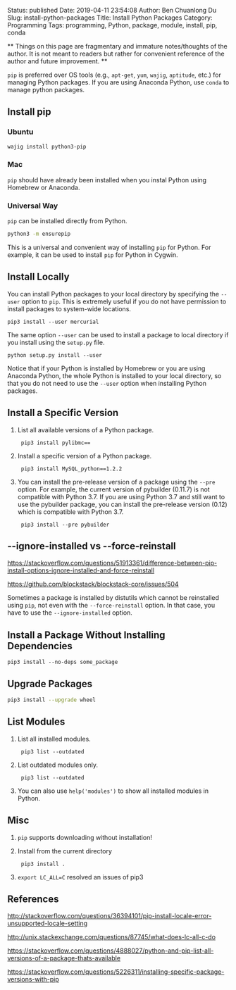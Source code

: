 Status: published
Date: 2019-04-11 23:54:08
Author: Ben Chuanlong Du
Slug: install-python-packages
Title: Install Python Packages
Category: Programming
Tags: programming, Python, package, module, install, pip, conda

**
Things on this page are fragmentary and immature notes/thoughts of the author.
It is not meant to readers but rather for convenient reference of the author and future improvement.
**


`pip` is preferred over OS tools
(e.g., `apt-get`, `yum`, `wajig`, `aptitude`, etc.) for managing Python packages.
If you are using Anaconda Python,
use `conda` to manage python packages.

## Install pip

### Ubuntu

```Bash
wajig install python3-pip
```

### Mac

`pip` should have already been installed when you instal Python using Homebrew or Anaconda.

### Universal Way

`pip` can be installed directly from Python.

```Bash
python3 -m ensurepip
```

This is a universal and convenient way of installing `pip` for Python.
For example,
it can be used to install `pip` for Python in Cygwin.


## Install Locally

You can install Python packages to your local directory 
by specifying the `--user` option to `pip`.
This is extremely useful if you do not have permission 
to install packages to system-wide locations.

    pip3 install --user mercurial

The same option `--user` can be used to install a package to local directory
if you install using the `setup.py` file.

    python setup.py install --user

Notice that if your Python is installed by Homebrew or you are using Anaconda Python,
the whole Python is installed to your local directory,
so that you do not need to use the `--user` option when installing Python packages.

## Install a Specific Version

1. List all available versions of a Python package. 

        pip3 install pylibmc==

2. Install a specific version of a Python package.

        pip3 install MySQL_python==1.2.2

3. You can install the pre-release version of a package using the `--pre` option.
    For example, 
    the current version of pybuilder (0.11.7) is not compatible with Python 3.7.
    If you are using Python 3.7 and still want to use the pybuilder package, 
    you can install the pre-release version (0.12) which is compatible with Python 3.7.

        pip3 install --pre pybuilder

## --ignore-installed vs --force-reinstall

https://stackoverflow.com/questions/51913361/difference-between-pip-install-options-ignore-installed-and-force-reinstall

https://github.com/blockstack/blockstack-core/issues/504

Sometimes a package is installed by distutils
which cannot be reinstalled using `pip`, 
not even with the `--force-reinstall` option.
In that case, 
you have to use the `--ignore-installed` option.

## Install a Package Without Installing Dependencies

```
pip3 install --no-deps some_package
```

## Upgrade Packages

```sh
pip3 install --upgrade wheel
```

## List Modules

1. List all installed modules.

        pip3 list --outdated

2. List outdated modules only.

        pip3 list --outdated

3. You can also use `help('modules')` to show all installed modules in Python.

## Misc

1. `pip` supports downloading without installation!

2. Install from the current directory

        pip3 install .

4. `export LC_ALL=C` resolved an issues of pip3

## References

http://stackoverflow.com/questions/36394101/pip-install-locale-error-unsupported-locale-setting

http://unix.stackexchange.com/questions/87745/what-does-lc-all-c-do

https://stackoverflow.com/questions/4888027/python-and-pip-list-all-versions-of-a-package-thats-available

https://stackoverflow.com/questions/5226311/installing-specific-package-versions-with-pip
